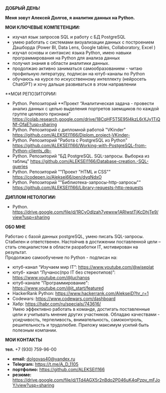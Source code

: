 **ДОБРЫЙ ДЕНЬ!**

**Меня зовут Алексей Долгов, я аналитик данных на Python.**


**МОИ КЛЮЧЕВЫЕ КОМПЕТЕНЦИИ:**

- изучал язык запросов SQL и работу с БД PostgreSQL
- умею работать с системами визуализации данных с
построением Дашборда (Power BI, Data Lens, Google tables,
Collaboratory, Excel )
- изучал основы и синтаксис языка Python, имею навыки
программирования на Python для анализа данных
- получил знания в области аналитики данных.
- продолжаю активно заниматься самообразованием - читаю
профильную литературу, подписан на ютуб-каналы по Python
- обучаюсь на курсе по искусственному интеллекту (нейросеть
ChatGPT) и хочу дальше развиваться в этом направлении

**МОИ РЕПОЗИТОРИИ:

* Python. Репозиторий **Проект “Аналитическая задача - провести анализ данных с целью выделения портретов заемщиков
по каждой группе целевого признака”  https://colab.research.google.com/drive/18CqHF5T5E95l4kzL6rXJy1TiQNf-OfaE?usp=sharing
* Python. Репозиторий с дипломной работой "VKinder"  https://github.com/ALEKSEI1166/Diplom_project-VKinder-
* Python. Репозиторий "Работа с PostgreSQL из Python"  https://github.com/ALEKSEI1166/Working-with-PostgreSQL-from-Python-clients_db-
* Python. Репозиторий "БД PostgreSQL. SQL-запросы. Выборка из таблиц"  https://github.com/ALEKSEI1166/Database-creation.-SQL-queries
* Python. Репозиторий ""Проект "HTML и CSS""  https://codepen.io/Aleksei66/pen/dyqNdxO
* Python. Репозиторий ""Библиотека-запросы-http-запросы"" https://github.com/ALEKSEI1166/Library-requests-http-requests

                                           

   

**ДИПЛОМ НЕТОЛОГИИ:**
 - Python. https://drive.google.com/file/d/1RCyOdIzah7vewxw1ARIwstTjKcDhjTe9/view?usp=sharing

**ОБО МНЕ**

  Работаю с базой данных postgreSQL, умею писать SQL-запросы. Стабилен и ответственен. Настойчив в достижении поставленной цели – стать специалистом в области разработки IT, мотивирован на результат.                                                                          
   Продолжаю самообучение по Python - подписан на:    
- ютуб-канал “Изучаем мир IT”: https://www.youtube.com/@wiseplat                                                                    
- ютуб- канал “Лучанос(про IT без стереотипов)”:  https://www.youtube.com/@luchanos
- ютуб-канале "Программирование":  https://www.youtube.com/@it_start/featured
- HackerRank Python: https://www.hackerrank.com/AlekseiD?hr_r=1
- Codewars: https://www.codewars.com/dashboard
- Хабр: https://habr.com/ru/specials/743616/  
  Умею эффективно  работать в команде, достигать поставленные цели и учитывать мнение других участников.
Обладаю качествами - усидчивость, терпеливость, внимательность, самоконтроль, решительность и трудолюбие. Приложу максимум усилий быть полезным компании.

**МОИ КОНТАКТЫ**

**тел.** +7 (930) 759-96-00   
- **email:**  dolgovas40@yandex.ru
- **Telegram:** https://t.me/A_D_1105 
- **портфолио:** https://github.com/ALEKSEI1166
- **резюме:**  https://drive.google.com/file/d/1Td4AGX5r2nBdo2P046uK4qPzpv_mFJoY/view?usp=sharing

